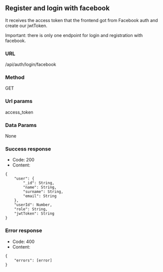 ## Register and login with facebook

It receives the access token that the frontend got from Facebook auth and create our jwtToken.

Important: there is only one endpoint for login and registration with facebook.

### URL

/api/auth/login/facebook

### Method

GET

### Url params

access_token

### Data Params

None

### Success response
- Code: 200
- Content:
```
{
    "user": {
        "_id": String,
        "name": String,
        "surname": String,
        "email": String
    },
    "userId": Number,
    "role": String,
    "jwtToken": String
}
```

### Error response
- Code: 400
- Content:
```
{
    "errors": [error]
}
```
